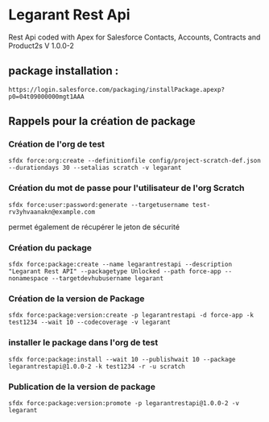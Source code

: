 # Legarant Rest Api

Rest Api coded with Apex for Salesforce Contacts, Accounts, Contracts and Product2s
V 1.0.0-2

## package installation :

`https://login.salesforce.com/packaging/installPackage.apexp?p0=04t09000000mgt1AAA`

## Rappels pour la création de package

### Création de l'org de test

`sfdx force:org:create --definitionfile config/project-scratch-def.json --durationdays 30 --setalias scratch -v legarant`

### Création du mot de passe pour l'utilisateur de l'org Scratch

`sfdx force:user:password:generate --targetusername test-rv3yhvaanakn@example.com`

permet également de récupérer le jeton de sécurité

### Création du package

`sfdx force:package:create --name legarantrestapi --description "Legarant Rest API" --packagetype Unlocked --path force-app --nonamespace --targetdevhubusername legarant`

### Création de la version de Package

`sfdx force:package:version:create -p legarantrestapi -d force-app -k test1234 --wait 10 --codecoverage -v legarant`

### installer le package dans l'org de test

`sfdx force:package:install --wait 10 --publishwait 10 --package legarantrestapi@1.0.0-2 -k test1234 -r -u scratch`

### Publication de la version de package

`sfdx force:package:version:promote -p legarantrestapi@1.0.0-2 -v legarant`
